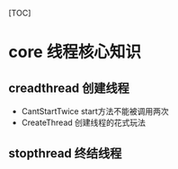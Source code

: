 [TOC]

# core 线程核心知识
##  creadthread 创建线程
+ CantStartTwice start方法不能被调用两次
+ CreateThread 创建线程的花式玩法
## stopthread 终结线程
